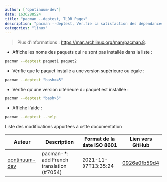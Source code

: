 ```yaml
---
author: ['qontinuum-dev']
date: 1636288524
title: "pacman --deptest, TLDR Pages"
description: "pacman --deptest, Vérifie la satisfaction des dépendances et renvoie celles qui ne le sont pas."
categories: "linux"
---
```

> Plus d'informations : <https://man.archlinux.org/man/pacman.8>.

- Affiche les noms des paquets qui ne sont pas installés dans la liste :

```bash
pacman --deptest paquet1 paquet2
```

- Vérifie que le paquet installé a une version supérieure ou égale :

```bash
pacman --deptest "bash>=5"
```

- Vérifie qu'une version ultérieure du paquet est installée :

```bash
pacman --deptest "bash>5"
```

- Affiche l'aide :

```bash
pacman --deptest --help
```
Liste des modifications apportées à cette documentation


Auteur | Description | Format de la date ISO 8601 | Lien vers GitHub
------|-----|-----|-----
[qontinuum-dev](mailto:79641156+qontinuum-dev@users.noreply.github.com) | pacman-*: add French translation (#7054) | 2021-11-07T13:35:24 | [0926e0fb59d4](https://github.com/tldr-pages/tldr/commit/0926e0fb59d438c47d8b3fdbc645c95b6fa5e2f6)

